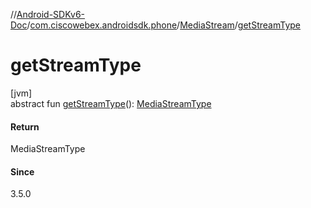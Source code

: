 //[Android-SDKv6-Doc](../../../index.md)/[com.ciscowebex.androidsdk.phone](../index.md)/[MediaStream](index.md)/[getStreamType](get-stream-type.md)

# getStreamType

[jvm]\
abstract fun [getStreamType](get-stream-type.md)(): [MediaStreamType](../-media-stream-type/index.md)

#### Return

MediaStreamType

#### Since

3.5.0
